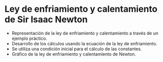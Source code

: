 # Ley de enfriamiento y calentamiento de Sir Isaac Newton
+ Representación de la ley de enfriamiento y calentamiento a través de un ejemplo práctico.
+ Desarrollo de los cálculos usando la ecuación de la ley de enfriamiento.
+ Se utiliza una condición inicial para el cálculo de las constantes.
+ Gráfico de la ley de enfriamiento y calentamiento de Newton.

